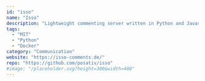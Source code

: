 ```yaml
---
id: "isso"
name: "Isso"
description: "Lightweight commenting server written in Python and Javascript. It aims to be a drop-in replacement for Disqus."
tags:
  - "MIT"
  - "Python"
  - "Docker"
category: "Communication"
website: "https://isso-comments.de/"
repo: "https://github.com/posativ/isso"
#image: "/placeholder.svg?height=300&width=400"
---
```


